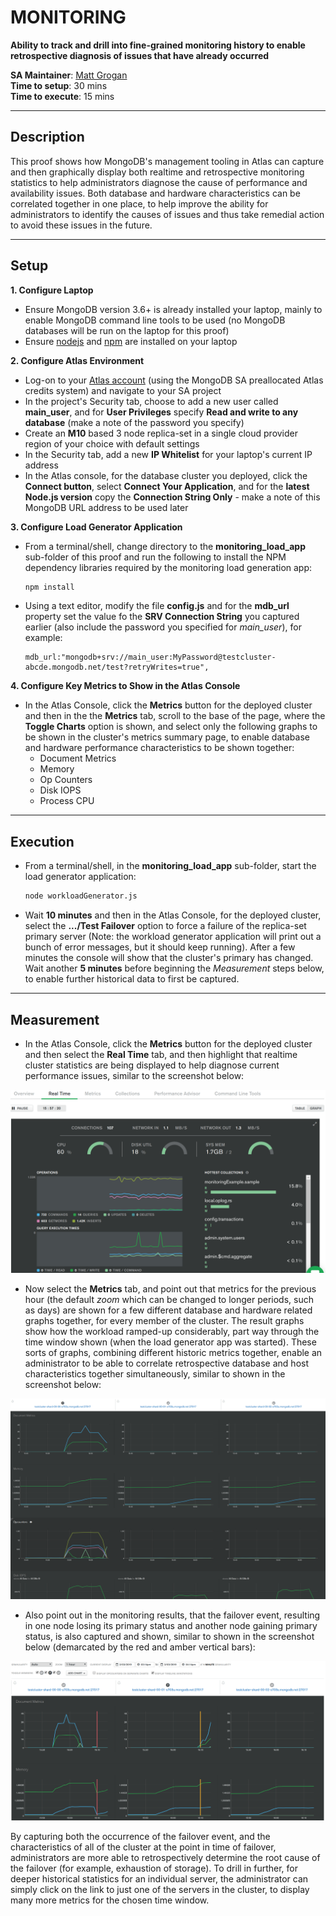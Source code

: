 # MONITORING

__Ability to track and drill into fine-grained monitoring history to enable retrospective diagnosis of issues that have already occurred__

__SA Maintainer__: [Matt Grogan](mailto:matthew.grogan@mongodb.com) <br/>
__Time to setup__: 30 mins <br/>
__Time to execute__: 15 mins <br/>


---
## Description

This proof shows how MongoDB's management tooling in Atlas can capture and then graphically display both realtime and retrospective monitoring statistics to help administrators diagnose the cause of performance and availability issues. Both database and hardware characteristics can be correlated together in one place, to help improve the ability for administrators to identify the causes of issues and thus take remedial action to avoid these issues in the future.


---
## Setup
__1. Configure Laptop__
* Ensure MongoDB version 3.6+ is already installed your laptop, mainly to enable MongoDB command line tools to be used (no MongoDB databases will be run on the laptop for this proof)
* Ensure [nodejs](https://nodejs.org/en/) and [npm](https://www.npmjs.com/get-npm) are installed on your laptop

__2. Configure Atlas Environment__
* Log-on to your [Atlas account](http://cloud.mongodb.com) (using the MongoDB SA preallocated Atlas credits system) and navigate to your SA project
* In the project's Security tab, choose to add a new user called __main_user__, and for __User Privileges__ specify __Read and write to any database__ (make a note of the password you specify)
* Create an __M10__ based 3 node replica-set in a single cloud provider region of your choice with default settings
* In the Security tab, add a new __IP Whitelist__ for your laptop's current IP address
* In the Atlas console, for the database cluster you deployed, click the __Connect button__, select __Connect Your Application__, and for the __latest Node.js version__  copy the __Connection String Only__ - make a note of this MongoDB URL address to be used later

__3. Configure Load Generator Application__
* From a terminal/shell, change directory to the __monitoring_load_app__ sub-folder of this proof and run the following to install the NPM dependency libraries required by the monitoring load generation app:
  ```bash
  npm install
  ```
* Using a text editor, modify the file __config.js__ and for the __mdb_url__ property set the value fo the __SRV Connection String__ you captured earlier (also include the password you specified for _main\_user_), for example:
  ```
  mdb_url:"mongodb+srv://main_user:MyPassword@testcluster-abcde.mongodb.net/test?retryWrites=true",
  ```

__4. Configure Key Metrics to Show in the Atlas Console__
* In the Atlas Console, click the __Metrics__ button for the deployed cluster and then in the the __Metrics__ tab, scroll to the base of the page, where the __Toggle Charts__ option is shown, and select only the following graphs to be shown in the cluster's metrics summary page, to enable database and hardware performance characteristics to be shown together:
  - Document Metrics
  - Memory
  - Op Counters
  - Disk IOPS
  - Process CPU


---
## Execution
* From a terminal/shell, in the __monitoring_load_app__ sub-folder, start the load generator application:
  ```bash
  node workloadGenerator.js
  ```

* Wait __10 minutes__ and then in the Atlas Console, for the deployed cluster, select the __.../Test Failover__ option to force a failure of the replica-set primary server (Note: the workload generator application will print out a bunch of error messages, but it should keep running). After a few minutes the console will show that the cluster's primary has changed. Wait another __5 minutes__ before beginning the _Measurement_ steps below, to enable further historical data to first be captured.


---
## Measurement
* In the Atlas Console, click the __Metrics__ button for the deployed cluster and then select the __Real Time__ tab, and then highlight that realtime cluster statistics are being displayed to help diagnose current performance issues, similar to the screenshot below:

![realtime](img/realtime.png "realtime")

* Now select the __Metrics__ tab, and point out that metrics for the previous hour (the default _zoom_ which can be changed to longer periods, such as days) are shown for a few different database and hardware related graphs together, for every member of the cluster. The result graphs show how the workload ramped-up considerably, part way through the time window shown (when the load generator app was started). These sorts of graphs, combining different historic metrics together, enable an administrator to be able to correlate retrospective database and host characteristics together simultaneously, similar to shown in the screenshot below:

![monitoring](img/monitoring.png "monitoring")

* Also point out in the monitoring results, that the failover event, resulting in one node losing its primary status and another node gaining primary status, is also captured and shown, similar to shown in the screenshot below (demarcated by the red and amber vertical bars):

![failedover](img/failedover.png "failedover")

By capturing both the occurrence of the failover event, and the characteristics of all of the cluster at the point in time of failover, administrators are more able to retrospectively determine the root cause of the failover (for example, exhaustion of storage). To drill in further, for deeper historical statistics for an individual server, the administrator can simply click on the link to just one of the servers in the cluster, to display many more metrics for the chosen time window.

